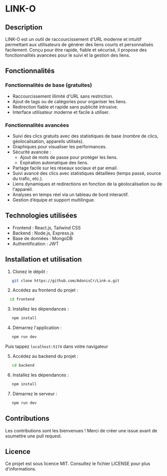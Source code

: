 # LINK-O

## Description

LINK-O est un outil de raccourcissement d'URL moderne et intuitif permettant aux utilisateurs de générer des liens courts et personnalisés facilement. Conçu pour être rapide, fiable et sécurisé, il propose des fonctionnalités avancées pour le suivi et la gestion des liens.

## Fonctionnalités

### Fonctionnalités de base (gratuites)

- Raccourcissement illimité d'URL sans restriction.
- Ajout de tags ou de catégories pour organiser les liens.
- Redirection fiable et rapide sans publicité intrusive.
- Interface utilisateur moderne et facile à utiliser.

### Fonctionnalités avancées

- Suivi des clics gratuits avec des statistiques de base (nombre de clics, géolocalisation, appareils utilisés).
- Graphiques pour visualiser les performances.
- Sécurité avancée :
  - Ajout de mots de passe pour protéger les liens.
  - Expiration automatique des liens.
- Partage facile sur les réseaux sociaux et par email.
- Suivi avancé des clics avec statistiques détaillées (temps passé, source du trafic, etc.).
- Liens dynamiques et redirections en fonction de la géolocalisation ou de l'appareil.
- Analyses en temps réel via un tableau de bord interactif.
- Gestion d’équipe et support multilingue.

## Technologies utilisées

- Frontend : React.js, Tailwind CSS
- Backend : Node.js, Express.js
- Base de données : MongoDB
- Authentification : JWT
<!-- - Suivi des liens : Google Analytics (intégration) -->

## Installation et utilisation

1. Clonez le dépôt :

```bash
   git clone https://github.com/AdonisCr/Link-o.git
```

2. Accédez au frontend du projet :

```bash
  cd frontend
```

3. Installez les dépendances :

```bash
   npm install
```

4. Démarrez l'application :

```bash
   npm run dev
```

Puis tappez `localhost:5174` dans votre navigateur

5. Accédez au backend du projet :

```bash
   cd backend
```

6. Installez les dépendances :

```bash
   npm install
```

7. Démarrez le serveur :

```bash
   npm run dev
```

## Contributions

Les contributions sont les bienvenues ! Merci de créer une issue avant de soumettre une pull request.

## Licence

Ce projet est sous licence MIT. Consultez le fichier LICENSE pour plus d'informations.
